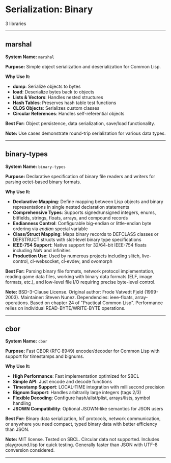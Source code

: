 # Serialization: Binary

3 libraries

---

## marshal

**System Name:** `marshal`

**Purpose:** Simple object serialization and deserialization for Common Lisp.

**Why Use It:**
- **dump**: Serialize objects to bytes
- **load**: Deserialize bytes back to objects
- **Lists & Vectors**: Handles nested structures
- **Hash Tables**: Preserves hash table test functions
- **CLOS Objects**: Serializes custom classes
- **Circular References**: Handles self-referential objects

**Best For:** Object persistence, data serialization, save/load functionality.

**Note:** Use cases demonstrate round-trip serialization for various data types.

---


## binary-types

**System Name:** `binary-types`

**Purpose:** Declarative specification of binary file readers and writers for parsing octet-based binary formats.

**Why Use It:**
- **Declarative Mapping**: Define mapping between Lisp objects and binary representations in single nested declaration statements
- **Comprehensive Types**: Supports signed/unsigned integers, enums, bitfields, strings, floats, arrays, and compound records
- **Endianness Control**: Configurable big-endian or little-endian byte ordering via *endian* special variable
- **Class/Struct Mapping**: Maps binary records to DEFCLASS classes or DEFSTRUCT structs with slot-level binary type specifications
- **IEEE-754 Support**: Native support for 32/64-bit IEEE-754 floats including NaN and infinities
- **Production Use**: Used by numerous projects including slitch, live-control, cl-websocket, cl-evdev, and ovomorph

**Best For:** Parsing binary file formats, network protocol implementation, reading game data files, working with binary data formats (ELF, image formats, etc.), and low-level file I/O requiring precise byte-level control.

**Note:** BSD-3-Clause License. Original author: Frode Vatvedt Fjeld (1999-2003). Maintainer: Steven Nunez. Dependencies: ieee-floats, array-operations. Based on chapter 24 of "Practical Common Lisp". Performance relies on individual READ-BYTE/WRITE-BYTE operations.

---


## cbor

**System Name:** `cbor`

**Purpose:** Fast CBOR (RFC 8949) encoder/decoder for Common Lisp with support for timestamps and bignums.

**Why Use It:**
- **High Performance**: Fast implementation optimized for SBCL
- **Simple API**: Just encode and decode functions
- **Timestamp Support**: LOCAL-TIME integration with millisecond precision
- **Bignum Support**: Handles arbitrarily large integers (tags 2/3)
- **Flexible Decoding**: Configure hash/alist/plist, arrays/lists, symbol handling
- **JSOWN Compatibility**: Optional JSOWN-like semantics for JSON users

**Best For:** Binary data serialization, IoT protocols, network communication, or anywhere you need compact, typed binary data with better efficiency than JSON.

**Note:** MIT license. Tested on SBCL. Circular data not supported. Includes playground.lisp for quick testing. Generally faster than JSON with UTF-8 conversion considered.

---


